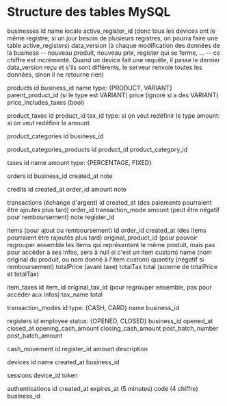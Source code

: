 Structure des tables MySQL
===

businesses
	id
	name
	locale
	active_register_id (donc tous les devices ont le même registre; si un jour besoin de plusieurs registres, on pourra faire une table active_registers)
	data_version (à chaque modification des données de la business -- nouveau produit, nouveau prix, register qui se ferme, ... -- ce chiffre est incrémenté. Quand un device fait une requête, il passe le dernier data_version reçu et s'ils sont différents, le serveur renvoie toutes les données, sinon il ne retourne rien)

products
	id
	business_id
	name
	type: {PRODUCT, VARIANT}
	parent_product_id (si le type est VARIANT)
	price (ignoré si a des VARIANT)
	price_includes_taxes (bool)

product_taxes
	id
	product_id
	tax_id
	type: si on veut redéfinir le type
	amount: si on veut redéfinir le amount

product_categories
	id
	business_id

product_categories_products
	id
	product_id
	product_category_id

taxes
	id
	name
	amount
	type: {PERCENTAGE, FIXED}

orders
	id
	business_id
	created_at
	note

credits
	id
	created_at
	order_id
	amount
	note

transactions (échange d'argent)
	id
	created_at (des paiements pourraient être ajoutés plus tard)
	order_id
	transaction_mode
	amount (peut être négatif pour remboursement)
	note
	register_id

items (pour ajout ou remboursement)
	id
	order_id
	created_at (des items pourraient être rajoutés plus tard)
	original_product_id (pour pouvoir regrouper ensemble les items qui représentent le même produit, mais pas pour accéder à ses infos, sera à null si c'est un item
	custom)
	name (nom original du produit, ou nom donné à l'item custom)
	quantity (négatif si remboursement)
	totalPrice (avant taxe)
	totalTax
	total (somme de totalPrice et totalTax)

item_taxes
	id
	item_id
	original_tax_id (pour regrouper ensemble, pas pour accéder aux infos)
	tax_name
	total

transaction_modes
	id
	type: {CASH, CARD}
	name
	business_id

registers
	id
	employee
	status: {OPENED, CLOSED}
	business_id
	opened_at
	closed_at
	opening_cash_amount
	closing_cash_amount
	post_batch_number
	post_batch_amount

cash_movement
	id
	register_id
	amount
	description

devices
	id
	name
	created_at
	business_id

sessions
	device_id
	token

authentications
	id
	created_at
	expires_at (5 minutes)
	code (4 chiffre)
	business_id

